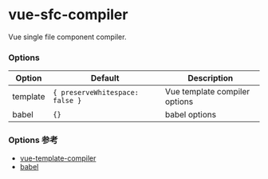 # vue-sfc-compiler
Vue single file component compiler.

### Options

| Option | Default | Description |
|----------|---------------------------------|-------------------------------|
| template | `{ preserveWhitespace: false }` | Vue template compiler options |
| babel    | `{}`                            | babel options                 |

### Options 参考
* [vue-template-compiler](https://www.npmjs.com/package/vue-template-compiler)
* [babel](http://babeljs.io/)
